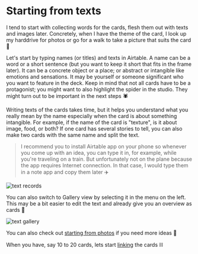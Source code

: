 Starting from texts
========

I tend to start with collecting words for the cards, flesh them out with texts and images later. Concretely, when I have the theme of the card, I look up my harddrive for photos or go for a walk to take a picture that suits the card :telescope:

Let's start by typing names (or titles) and texts in Airtable. A name can be a word or a short sentence (but you want to keep it short that fits in the frame later). It can be a concrete object or a place; or abstract or intangible like emotions and sensations. It may be yourself or someone significant who you want to feature in the deck. Keep in mind that not all cards have to be a protagonist; you might want to also highlight the spider in the studio. They might turn out to be important in the next steps :spider:

Writing texts of the cards takes time, but it helps you understand what you really mean by the name especially when the card is about something intangible. For example, if the name of the card is "texture", is it about image, food, or both? If one card has several stories to tell, you can also make two cards with the same name and split the text.

> I recommend you to install Airtable app on your phone so whenever you come up with an idea, you can type it in, for example, while you're traveling on a train. But unfortunately not on the plane because the app requires Internet connection. In that case, I would type them in a note app and copy them later :airplane:

![text records](https://cdn.glitch.global/61984d65-52b6-418b-b420-2547b4acca3d/airtable-text-records.png?v=1693831790160)

You can also switch to Gallery view by selecting it in the menu on the left. This may be a bit easier to edit the text and already give you an overview as cards :flower_playing_cards:

![text gallery](https://cdn.glitch.global/61984d65-52b6-418b-b420-2547b4acca3d/airtable-text-gallery.png?v=1693832230370)

You can also check out [starting from photos](#doc/photos) if you need more ideas :eyes:

When you have, say 10 to 20 cards, lets start [linking](#doc/links) the cards :chains:
